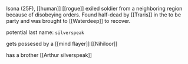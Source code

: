 Isona (25F), [[human]] [[rogue]] exiled soldier from a neighboring region because of disobeying orders. Found half-dead by [[Traris]] in the to be party and was brought to [[Waterdeep]] to recover.

potential last name: `silverspeak`

gets possesed by a [[mind flayer]] [[Nihiloor]]

has a brother [[Arthur silverspeak]]

